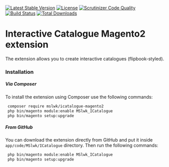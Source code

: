 [![Latest Stable Version](https://poser.pugx.org/mslwk/icatalogue-magento2/v/stable)](https://packagist.org/packages/mslwk/icatalogue-magento2)
[![License](https://poser.pugx.org/mslwk/icatalogue-magento2/license)](https://packagist.org/packages/mslwk/icatalogue-magento2)
[![Scrutinizer Code Quality](https://scrutinizer-ci.com/g/maciejslawik/icatalogue-magento2/badges/quality-score.png?b=master)](https://scrutinizer-ci.com/g/maciejslawik/icatalogue-magento2/?branch=master)
[![Build Status](https://scrutinizer-ci.com/g/maciejslawik/icatalogue-magento2/badges/build.png?b=master)](https://scrutinizer-ci.com/g/maciejslawik/icatalogue-magento2/build-status/master)
[![Total Downloads](https://poser.pugx.org/mslwk/icatalogue-magento2/downloads)](https://packagist.org/packages/mslwk/icatalogue-magento2)

# Interactive Catalogue Magento2 extension #

The extension allows you to create interactive catalogues (flipbook-styled).

### Installation ###

##### Via Composer #####

To install the extension using Composer use the 
following commands:

```bash
 composer require mslwk/icatalogue-magento2
 php bin/magento module:enable MSlwk_ICatalogue
 php bin/magento setup:upgrade
 ```
 
##### From GitHub #####
 
You can download the extension directly from GitHub and 
put it inside `` app/code/MSlwk/ICatalogue `` directory. Then run the
following commands:

```bash
 php bin/magento module:enable MSlwk_ICatalogue
 php bin/magento setup:upgrade
 ```